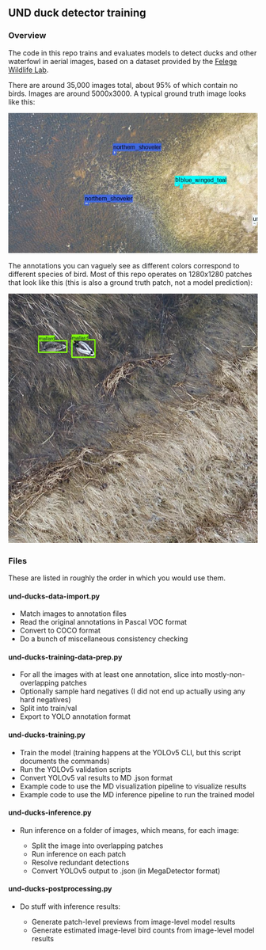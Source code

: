 ## UND duck detector training

### Overview

The code in this repo trains and evaluates models to detect ducks and other waterfowl in aerial images, based on a dataset provided by the [Felege Wildlife Lab](https://arts-sciences.und.edu/academics/biology/susan-felege/).

There are around 35,000 images total, about 95% of which contain no birds.  Images are around 5000x3000.  A typical ground truth image looks like this:

<img src="sample_image.jpg" width="800px;"><br/>

The annotations you can vaguely see as different colors correspond to different species of bird.  Most of this repo operates on 1280x1280 patches that look like this (this is also a ground truth patch, not a model prediction):

<img src="annotated_patch.jpg" width="800px;"><br/>

### Files

These are listed in roughly the order in which you would use them.

#### und-ducks-data-import.py

* Match images to annotation files
* Read the original annotations in Pascal VOC format
* Convert to COCO format
* Do a bunch of miscellaneous consistency checking

#### und-ducks-training-data-prep.py

* For all the images with at least one annotation, slice into mostly-non-overlapping patches
* Optionally sample hard negatives (I did not end up actually using any hard negatives)
* Split into train/val
* Export to YOLO annotation format

#### und-ducks-training.py

* Train the model (training happens at the YOLOv5 CLI, but this script documents the commands)
* Run the YOLOv5 validation scripts
* Convert YOLOv5 val results to MD .json format
* Example code to use the MD visualization pipeline to visualize results
* Example code to use the MD inference pipeline to run the trained model

#### und-ducks-inference.py

* Run inference on a folder of images, which means, for each image:

    * Split the image into overlapping patches
    * Run inference on each patch
    * Resolve redundant detections
    * Convert YOLOv5 output to .json (in MegaDetector format)

#### und-ducks-postprocessing.py

* Do stuff with inference results:

    * Generate patch-level previews from image-level model results
    * Generate estimated image-level bird counts from image-level model results
